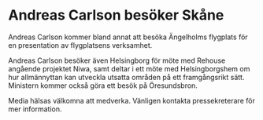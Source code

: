 # Andreas Carlson besöker Skåne

Andreas Carlson kommer bland annat att besöka Ängelholms flygplats för en presentation av flygplatsens verksamhet.

Andreas Carlson besöker även Helsingborg för möte med Rehouse angående projektet Niwa, samt deltar i ett möte med Helsingborgshem om hur allmännyttan kan utveckla utsatta områden på ett framgångsrikt sätt. Ministern kommer också göra ett besök på Öresundsbron.

Media hälsas välkomna att medverka. Vänligen kontakta pressekreterare för mer information.
